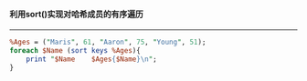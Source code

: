 #### 利用sort()实现对哈希成员的有序遍历
------
```perl
%Ages = ("Maris", 61, "Aaron", 75, "Young", 51);
foreach $Name (sort keys %Ages){
	print "$Name	$Ages{$Name}\n";
}
```
